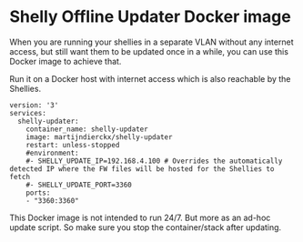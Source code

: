# Shelly Offline Updater Docker image

When you are running your shellies in a separate VLAN without any internet access, but still want them to be updated once in a while, you can use this Docker image to achieve that.

Run it on a Docker host with internet access which is also reachable by the Shellies.

```
version: '3'
services:
  shelly-updater:
    container_name: shelly-updater
    image: martijndierckx/shelly-updater
    restart: unless-stopped
    #environment:
    #- SHELLY_UPDATE_IP=192.168.4.100 # Overrides the automatically detected IP where the FW files will be hosted for the Shellies to fetch
    #- SHELLY_UPDATE_PORT=3360
    ports:
    - "3360:3360"
```

This Docker image is not intended to run 24/7. But more as an ad-hoc update script. So make sure you stop the container/stack after updating.